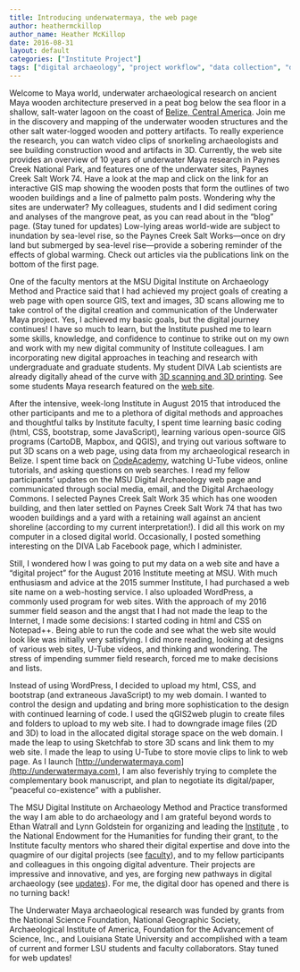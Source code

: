 ```yaml
---
title: Introducing underwatermaya, the web page
author: heathermckillop
author_name: Heather McKillop
date: 2016-08-31
layout: default
categories: ["Institute Project"]
tags: ["digital archaeology", "project workflow", "data collection", "data cleaning"]
---
```


Welcome to Maya world, underwater archaeological research on ancient Maya wooden architecture preserved in a peat bog below the sea floor in a shallow, salt-water lagoon on the coast of [Belize, Central America](http://underwatermaya.com).  Join me  in the discovery and mapping of the underwater wooden structures and the other salt water-logged wooden and pottery artifacts. To really experience the research, you can watch video clips of snorkeling archaeologists and see building construction wood and artifacts in 3D. Currently, the web site provides an overview of 10 years of underwater Maya research in Paynes Creek National Park, and features one of the underwater sites, Paynes Creek Salt Work 74. Have a look at the map and click on the link for an interactive GIS map showing the wooden posts that form the outlines of two wooden buildings and a line of palmetto palm posts. Wondering why the sites are underwater? My colleagues, students and I did sediment coring and analyses of the mangrove peat, as you can read about in the “blog” page. (Stay tuned for updates) Low-lying areas world-wide are subject to inundation by sea-level rise, so the Paynes Creek Salt Works—once on dry land but submerged by sea-level rise—provide a sobering reminder of the effects of global warming. Check out articles via the publications link on the bottom of the first page.

One of the faculty mentors at the MSU Digital Institute on Archaeology Method and Practice said that I had achieved my project goals of creating a web page with open source GIS, text and images, 3D scans allowing me to take control of the digital creation and communication of the Underwater Maya project. Yes, I achieved my basic goals, but the digital journey continues! I have so much to learn, but the Institute pushed me to learn some skills, knowledge, and confidence to continue to strike out on my own and work with my new digital community of Institute colleagues. I am incorporating new digital approaches in teaching and research with undergraduate and graduate students. My student DIVA Lab scientists are already digitally ahead of the curve with [3D scanning and 3D printing](http://site74.underwatermaya.com/DIVA_Lab.html).  See some students Maya research featured on the [web site](http://site74.underwatermaya.com/blog.html).

After the intensive, week-long Institute in August 2015 that introduced the other participants and me to a plethora of digital methods and approaches and thoughtful talks by Institute faculty, I spent time learning basic coding (html, CSS, bootstrap, some JavaScript), learning various open-source GIS programs (CartoDB, Mapbox, and QGIS), and trying out various software to put 3D scans on a web page, using data from my archaeological research in Belize. I spent time back on [CodeAcademy](http://Codecademy.com), watching U-Tube videos, online tutorials, and asking questions on web searches. I read my fellow participants’ updates on the MSU Digital Archaeology web page and communicated through social media, email, and the Digital Archaeology Commons.   I selected Paynes Creek Salt Work 35 which has one wooden building, and then later settled on Paynes Creek Salt Work 74 that has two wooden buildings and a yard with a retaining wall against an ancient shoreline (according to my current interpretation!). I did all this work on my computer in a closed digital world. Occasionally, I posted something interesting on the DIVA Lab Facebook page, which I administer.

Still, I wondered how I was going to put my data on a web site and have a “digital project” for the August 2016 Institute meeting at MSU. With much enthusiasm and advice at the 2015 summer Institute, I had purchased a web site name on a web-hosting service. I also uploaded WordPress, a commonly used program for web sites. With the approach of my 2016 summer field season and the angst that I had not made the leap to the Internet, I made some decisions: I started coding in html and CSS on Notepad++. Being able to run the code and see what the web site would look like was initially very satisfying. I did more reading, looking at designs of various web sites, U-Tube videos, and thinking and wondering. The stress of impending summer field research, forced me to make decisions and lists.

Instead of using WordPress, I decided to upload my html, CSS, and bootstrap (and extraneous JavaScript) to my web domain. I wanted to control the design and updating and bring more sophistication to the design with continued learning of code. I used the qGIS2web plugin to create files and folders to upload to my web site. I had to downgrade image files (2D and 3D) to load in the allocated digital storage space on the web domain. I made the leap to using Sketchfab to store 3D scans and link them to my web site. I made the leap to using U-Tube to store movie clips to link to web page. As I launch [http://underwatermaya.com](http://underwatermaya.com), I am also feverishly trying to complete the complementary book manuscript, and plan to negotiate its digital/paper, “peaceful co-existence” with a publisher.

The MSU Digital Institute on Archaeology Method and Practice transformed the way I am able to do archaeology and I am grateful beyond words to Ethan Watrall and Lynn Goldstein for organizing and leading the [Institute](/about/) , to the National Endowment for the Humanities for funding their grant, to the Institute faculty mentors who shared their digital expertise and dove into the quagmire of our digital projects (see [faculty](/faculty/)), and to my fellow participants and colleagues in this ongoing digital adventure. Their projects are impressive and innovative, and yes, are forging new pathways in digital archaeology (see [updates](/news/)). For me, the digital door has opened and there is no turning back!

The Underwater Maya archaeological research was funded by grants from the National Science Foundation, National Geographic Society, Archaeological Institute of America, Foundation for the Advancement of Science, Inc., and Louisiana State University and accomplished with a team of current and former LSU students and faculty collaborators. Stay tuned for web updates!

